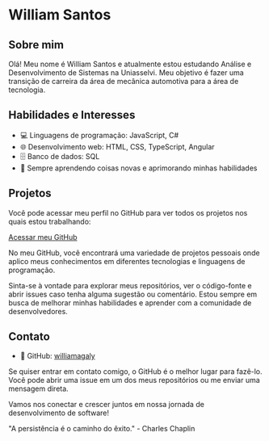 # William Santos

## Sobre mim
Olá! Meu nome é William Santos e atualmente estou estudando Análise e Desenvolvimento de Sistemas na Uniasselvi. Meu objetivo é fazer uma transição de carreira da área de mecânica automotiva para a área de tecnologia.

## Habilidades e Interesses
- 💻 Linguagens de programação: JavaScript, C#
- 🌐 Desenvolvimento web: HTML, CSS, TypeScript, Angular
- 🗄️ Banco de dados: SQL
- 🌱 Sempre aprendendo coisas novas e aprimorando minhas habilidades

## Projetos
Você pode acessar meu perfil no GitHub para ver todos os projetos nos quais estou trabalhando:

[Acessar meu GitHub](https://github.com/williamagaly)

No meu GitHub, você encontrará uma variedade de projetos pessoais onde aplico meus conhecimentos em diferentes tecnologias e linguagens de programação.

Sinta-se à vontade para explorar meus repositórios, ver o código-fonte e abrir issues caso tenha alguma sugestão ou comentário. Estou sempre em busca de melhorar minhas habilidades e aprender com a comunidade de desenvolvedores.

## Contato
- 🐙 GitHub: [williamagaly](https://github.com/williamagaly)

Se quiser entrar em contato comigo, o GitHub é o melhor lugar para fazê-lo. Você pode abrir uma issue em um dos meus repositórios ou me enviar uma mensagem direta.

Vamos nos conectar e crescer juntos em nossa jornada de desenvolvimento de software!

"A persistência é o caminho do êxito." - Charles Chaplin
